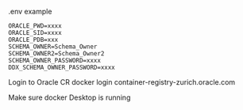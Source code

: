 .env example

```
ORACLE_PWD=xxxx
ORACLE_SID=xxxx
ORACLE_PDB=xxx
SCHEMA_OWNER=Schema_Owner
SCHEMA_OWNER2=Schema_Owner2
SCHEMA_OWNER_PASSWORD=xxxx
DDX_SCHEMA_OWNER_PASSWORD=xxxx
```

Login to Oracle CR
docker login container-registry-zurich.oracle.com

Make sure docker Desktop is running